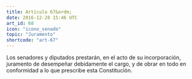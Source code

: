 ```yaml
---
title: Artículo 67&ordm;
date: 2016-12-28 15:46 UTC
art_id: 68
icon: "icono_senado"
topic: "Juramento"
shortcode: "art-67"
---
```

Los senadores y diputados prestarán, en el acto de su incorporación, juramento de desempeñar debidamente el cargo, y de obrar en todo en conformidad a lo que prescribe esta Constitución.
